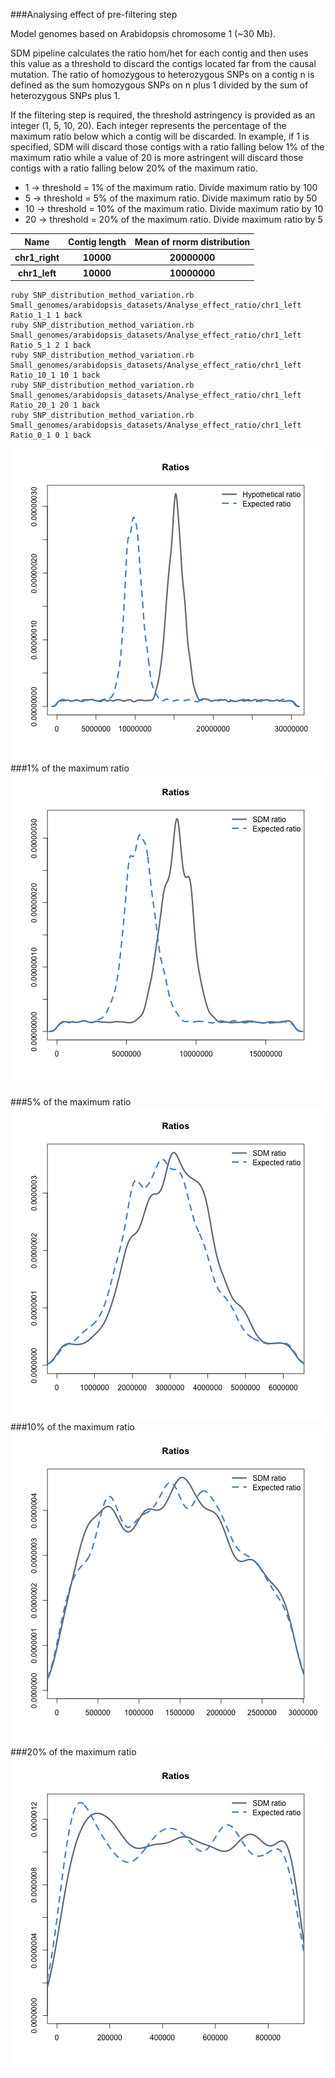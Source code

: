 ###Analysing effect of pre-filtering step

Model genomes based on Arabidopsis chromosome 1 (~30 Mb). 

SDM pipeline calculates the ratio hom/het for each contig and then uses this value as a threshold to discard the contigs located far from the causal mutation. 
The ratio of homozygous to heterozygous SNPs on a contig n is defined as the sum homozygous SNPs on n plus 1 divided by the sum of heterozygous SNPs plus 1. 

If the filtering step is required, the threshold astringency is provided as an integer (1, 5, 10, 20). Each integer represents the percentage of the maximum ratio below which a contig will be discarded. In example, if 1 is specified, SDM will discard those contigs with a ratio falling below 1% of the maximum ratio while a value of 20 is more astringent  will discard those contigs with a ratio falling below 20% of the maximum ratio. 

- 1 -> threshold = 1% of the maximum ratio. Divide maximum ratio by 100 
- 5 -> threshold = 5% of the maximum ratio. Divide maximum ratio by 50
- 10 -> threshold = 10% of the maximum ratio. Divide maximum ratio by 10
- 20 -> threshold = 20% of the maximum ratio. Divide maximum ratio by 5

<table>
 <tr><th>Name <th>Contig length</th> <th>Mean of rnorm distribution</th>
 <tr><th>chr1_right <th>10000 </th> <th>20000000</th>
 <tr><th>chr1_left <th>10000 </th> <th>10000000</th>
   
</table>


```
ruby SNP_distribution_method_variation.rb Small_genomes/arabidopsis_datasets/Analyse_effect_ratio/chr1_left Ratio_1_1 1 back
ruby SNP_distribution_method_variation.rb Small_genomes/arabidopsis_datasets/Analyse_effect_ratio/chr1_left Ratio_5_1 2 1 back
ruby SNP_distribution_method_variation.rb Small_genomes/arabidopsis_datasets/Analyse_effect_ratio/chr1_left Ratio_10_1 10 1 back
ruby SNP_distribution_method_variation.rb Small_genomes/arabidopsis_datasets/Analyse_effect_ratio/chr1_left Ratio_20_1 20 1 back
ruby SNP_distribution_method_variation.rb Small_genomes/arabidopsis_datasets/Analyse_effect_ratio/chr1_left Ratio_0_1 0 1 back
```

![Image](chr1_left/Ratio_0_1/ratios.png)
###1% of the maximum ratio
![Image](chr1_left/Ratio_1_1/ratios.png)

###5% of the maximum ratio
![Image](chr1_left/Ratio_5_1/ratios.png)
###10% of the maximum ratio
![Image](chr1_left/Ratio_10_1/ratios.png)
###20% of the maximum ratio
![Image](chr1_left/Ratio_20_1/ratios.png)
